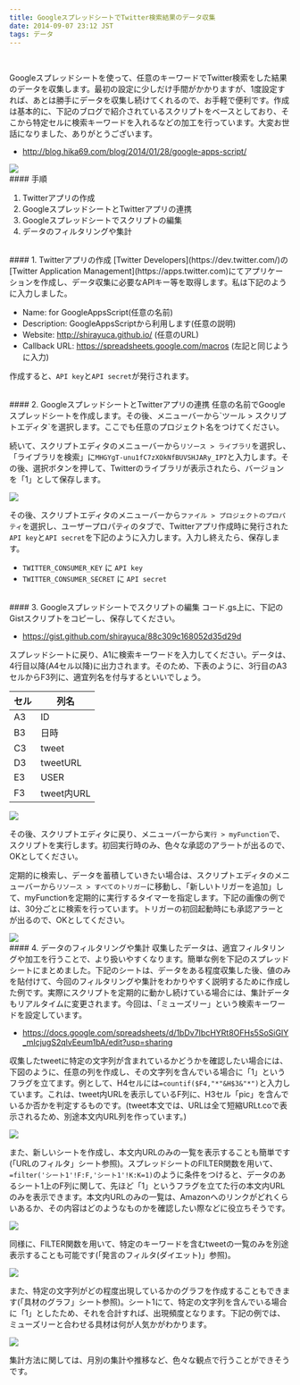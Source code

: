 ```yaml
---
title: GoogleスプレッドシートでTwitter検索結果のデータ収集
date: 2014-09-07 23:12 JST
tags: データ
---
```


<br />

Googleスプレッドシートを使って、任意のキーワードでTwitter検索をした結果のデータを収集します。最初の設定に少しだけ手間がかかりますが、1度設定すれば、あとは勝手にデータを収集し続けてくれるので、お手軽で便利です。作成は基本的に、下記のブログで紹介されているスクリプトをベースとしており、そこから特定セルに検索キーワードを入れるなどの加工を行っています。大変お世話になりました、ありがとうございます。

- http://blog.hika69.com/blog/2014/01/28/google-apps-script/


<img src="http://shirayuca.github.io/blog/2014/09/07/twitter-data/twitter1.png">


<br />
#### 手順

1. Twitterアプリの作成
2. GoogleスプレッドシートとTwitterアプリの連携
3. Googleスプレッドシートでスクリプトの編集
4. データのフィルタリングや集計


<br />
#### 1. Twitterアプリの作成
[Twitter Developers](https://dev.twitter.com/)の[Twitter Application Management](https://apps.twitter.com)にてアプリケーションを作成し、データ収集に必要なAPIキー等を取得します。私は下記のように入力しました。

- Name: for GoogleAppsScript(任意の名前)
- Description: GoogleAppsScriptから利用します(任意の説明)
- Website: http://shirayuca.github.io/ (任意のURL)
- Callback URL: https://spreadsheets.google.com/macros (左記と同じように入力)

作成すると、`API key`と`API secret`が発行されます。


<br />
#### 2. GoogleスプレッドシートとTwitterアプリの連携
任意の名前でGoogleスプレッドシートを作成します。その後、メニューバーから`ツール > スクリプトエディタ`を選択します。ここでも任意のプロジェクト名をつけてください。

続いて、スクリプトエディタのメニューバーから`リソース > ライブラリ`を選択し、「ライブラリを検索」に`MHGYgT-unu1fC7zXOkNfBUVSHJARy_IP7`と入力します。その後、選択ボタンを押して、Twitterのライブラリが表示されたら、バージョンを「1」として保存します。

<img src="http://shirayuca.github.io/blog/2014/09/07/twitter-data/twitter2.png">

その後、スクリプトエディタのメニューバーから`ファイル > プロジェクトのプロパティ`を選択し、ユーザープロパティのタブで、Twitterアプリ作成時に発行された`API key`と`API secret`を下記のように入力します。入力し終えたら、保存します。

- `TWITTER_CONSUMER_KEY` に `API key`
- `TWITTER_CONSUMER_SECRET` に `API secret`


<br />
#### 3. Googleスプレッドシートでスクリプトの編集
コード.gs上に、下記のGistスクリプトをコピーし、保存してください。

- https://gist.github.com/shirayuca/88c309c168052d35d29d

スプレッドシートに戻り、A1に検索キーワードを入力してください。データは、4行目以降(A4セル以降)に出力されます。そのため、下表のように、3行目のA3セルからF3列に、適宜列名を付与するといいでしょう。

|	セル	|	列名	|
|-----------|------------|
|	A3	|	ID	|
|	B3	|	日時	|
|	C3	|	tweet	|
|	D3	|	tweetURL	|
|	E3	|	USER	|
|	F3	|	tweet内URL	|

<img src="http://shirayuca.github.io/blog/2014/09/07/twitter-data/twitter3.png">

その後、スクリプトエディタに戻り、メニューバーから`実行 > myFunction`で、スクリプトを実行します。初回実行時のみ、色々な承認のアラートが出るので、OKとしてください。

定期的に検索し、データを蓄積していきたい場合は、スクリプトエディタのメニューバーから`リソース > すべてのトリガー`に移動し、「新しいトリガーを追加」して、myFunctionを定期的に実行するタイマーを指定します。下記の画像の例では、30分ごとに検索を行っています。トリガーの初回起動時にも承認アラーとが出るので、OKとしてください。

<img src="http://shirayuca.github.io/blog/2014/09/07/twitter-data/twitter4.png">


<br />
#### 4. データのフィルタリングや集計
収集したデータは、適宜フィルタリングや加工を行うことで、より扱いやすくなります。簡単な例を下記のスプレッドシートにまとめました。下記のシートは、データをある程度収集した後、値のみを貼付けて、今回のフィルタリングや集計をわかりやすく説明するために作成した例です。実際にスクリプトを定期的に動かし続けている場合には、集計データもリアルタイムに変更されます。今回は、「ミューズリー」という検索キーワードを設定しています。

- https://docs.google.com/spreadsheets/d/1bDv7IbcHYRt8OFHs5SoSiGIY_mIcjugS2qlvEeum1bA/edit?usp=sharing

収集したtweetに特定の文字列が含まれているかどうかを確認したい場合には、下図のように、任意の列を作成し、その文字列を含んでいる場合に「1」というフラグを立てます。例として、H4セルには`=countif($F4,"*"&H$3&"*")`と入力しています。これは、tweet内URLを表示しているF列に、H3セル「pic」を含んでいるか否かを判定するものです。(tweet本文では、URLは全て短縮URLt.coで表示されるため、別途本文内URL列を作っています。)

<img src="http://shirayuca.github.io/blog/2014/09/07/twitter-data/twitter5.png">

また、新しいシートを作成し、本文内URLのみの一覧を表示することも簡単です(「URLのフィルタ」シート参照)。スプレッドシートのFILTER関数を用いて、`=filter('シート1'!F:F,'シート1'!K:K=1)`のように条件をつけると、データのあるシート1上のF列に関して、先ほど「1」というフラグを立てた行の本文内URLのみを表示できます。本文内URLのみの一覧は、Amazonへのリンクがどれくらいあるか、その内容はどのようなものかを確認したい際などに役立ちそうです。

<img src="http://shirayuca.github.io/blog/2014/09/07/twitter-data/twitter6.png">

同様に、FILTER関数を用いて、特定のキーワードを含むtweetの一覧のみを別途表示することも可能です(「発言のフィルタ(ダイエット)」参照)。

<img src="http://shirayuca.github.io/blog/2014/09/07/twitter-data/twitter7.png">

また、特定の文字列がどの程度出現しているかのグラフを作成することもできます(「具材のグラフ」シート参照)。シート1にて、特定の文字列を含んでいる場合に「1」としたため、それを合計すれば、出現頻度となります。下記の例では、ミューズリーと合わせる具材は何が人気かがわかります。

<img src="http://shirayuca.github.io/blog/2014/09/07/twitter-data/twitter8.png">

集計方法に関しては、月別の集計や推移など、色々な観点で行うことができそうです。

<br />